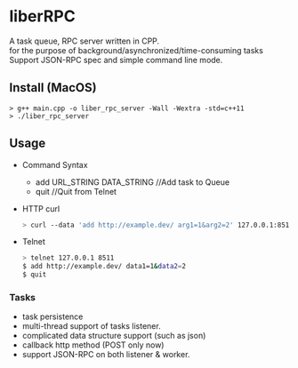 # liberRPC
A task queue, RPC server written in CPP.<BR>
for the purpose of background/asynchronized/time-consuming tasks<BR>
Support JSON-RPC spec and simple command line mode.

## Install (MacOS)
```
> g++ main.cpp -o liber_rpc_server -Wall -Wextra -std=c++11
> ./liber_rpc_server
```

## Usage

* Command Syntax
  * add URL_STRING DATA_STRING
  //Add task to Queue
  * quit
  //Quit from Telnet
  
* HTTP curl 
  ```Bash
  > curl --data 'add http://example.dev/ arg1=1&arg2=2' 127.0.0.1:8511
  ```

* Telnet 
  ```Bash
  > telnet 127.0.0.1 8511
  $ add http://example.dev/ data1=1&data2=2
  $ quit
  ```

### Tasks

* task persistence
* multi-thread support of tasks listener.
* complicated data structure support (such as json)
* callback http method (POST only now)
* support JSON-RPC on both listener & worker.
